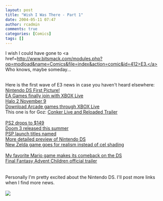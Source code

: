 ```yaml
---
layout: post
title: "Wish I Was There - Part 1"
date: 2004-05-11 07:47
author: rcadmin
comments: true
categories: [Comics]
tags: []
---
```

I wish I could have gone to <a href=http://www.bitsmack.com/modules.php?op=modload&name=Comics&file=index&action=comic&id=412>E3.</a> Who knows, maybe someday...
<br />

<br />
Here is the first wave of E3 news in case you haven't heard elsewhere:
<br />
<a href=http://www.usatoday.com/life/lifestyle/2004-05-11-nintendo-ds_x.htm>Nintendo DS First Picture!</a>
<br />
<a href=http://www.gamespot.com/news/2004/05/10/news_6096976.html>EA Games finally join with XBOX Live</a>
<br />
<a href=http://www.gamespot.com/news/2004/05/10/news_6096876.html>Halo 2 November 9</a>
<br />
<a href=http://www.gamespot.com/news/2004/05/10/news_6097024.html>Download Arcade games through XBOX Live</a>
<br />
This one is for Goz: <a href=http://www.gamespot.com/xbox/action/conkerliveanduncut/media.html>Conker Live and Reloaded Trailer</a>
<br />

<br />
<a href=http://www.gamespot.com/news/2004/05/11/news_6097043.html>PS2 drops to $149</a>
<br />
<a href=http://www.gamespot.com/news/2004/05/11/news_6097046.html>Doom 3 released this summer</a>
<br />
<a href=http://www.gamespot.com/news/2004/05/11/news_6097100.html>PSP launch titles named</a>
<br />
<a href=http://www.gamespot.com/news/2004/05/11/news_6097113.html>More detailed preview of Nintendo DS</a>
<br />
<a href=http://www.1up.com/article2/0,2053,1590686,00.asp>New Zelda game goes for realism instead of cel shading</a>
<br />

<br />
<a href=http://www.gamespot.com/ds/action/dssupermario4x4/preview_6097088.html>My favorite Mario game makes its comeback on the DS</a>
<br />
<a href=http://www.1up.com/article2/0,2053,1310271,00.asp>Final Fantasy Advent Children official trailer</a>
<br />

<br />

<br />
Personally I'm pretty excited about the Nintendo DS. I'll post more links when I find more news.<Br><br><!--more--><img src='http://dl.bitsmack.com/comics/20040511.png'   />
